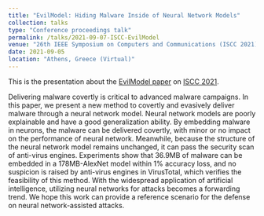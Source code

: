 ```yaml
---
title: "EvilModel: Hiding Malware Inside of Neural Network Models"
collection: talks
type: "Conference proceedings talk"
permalink: /talks/2021-09-07-ISCC-EvilModel
venue: "26th IEEE Symposium on Computers and Communications (ISCC 2021)"
date: 2021-09-05
location: "Athens, Greece (Virtual)"
---
```


This is the presentation about the [EvilModel paper](https://doi.org/10.1109/iscc53001.2021.9631425) on [ISCC 2021](https://iscc2021.unipi.gr/).

Delivering malware covertly is critical to advanced malware campaigns. In this paper, we present a new method to covertly and evasively deliver malware through a neural network model. Neural network models are poorly explainable and have a good generalization ability. By embedding malware in neurons, the malware can be delivered covertly, with minor or no impact on the performance of neural network. Meanwhile, because the structure of the neural network model remains unchanged, it can pass the security scan of anti-virus engines. Experiments show that 36.9MB of malware can be embedded in a 178MB-AlexNet model within 1% accuracy loss, and no suspicion is raised by anti-virus engines in VirusTotal, which verifies the feasibility of this method. With the widespread application of artificial intelligence, utilizing neural networks for attacks becomes a forwarding trend. We hope this work can provide a reference scenario for the defense on neural network-assisted attacks.

